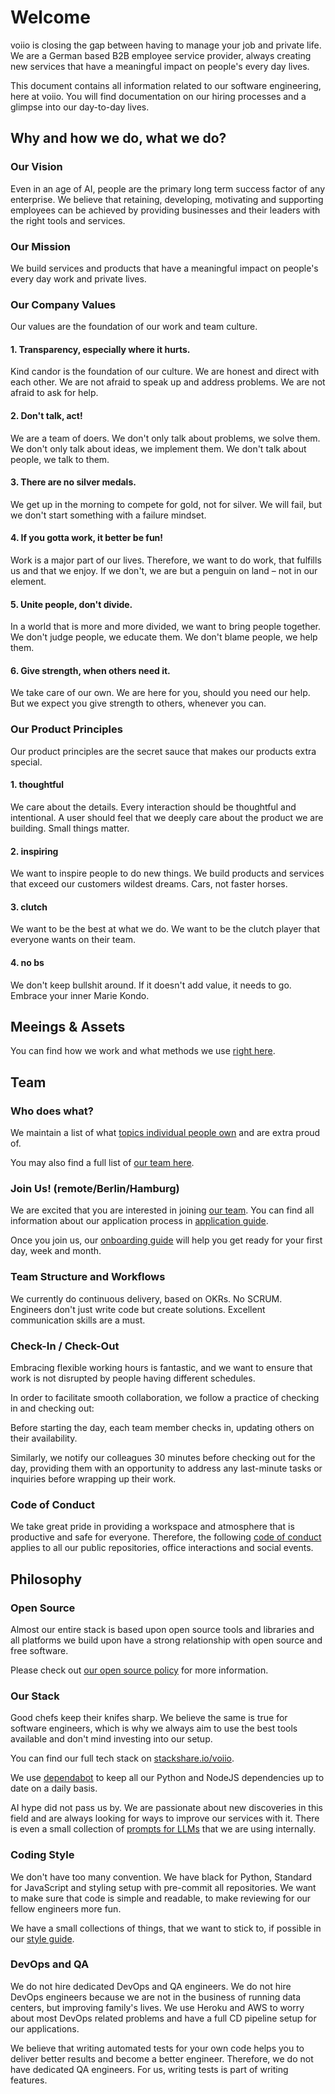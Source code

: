 # Welcome

voiio is closing the gap between having to manage your job and private life.
We are a German based B2B employee service provider, always creating new
services that have a meaningful impact on people's every day lives.

This document contains all information related to our software engineering,
here at voiio. You will find documentation on our hiring processes and
a glimpse into our day-to-day lives.

## Why and how we do, what we do?

### Our Vision

Even in an age of AI, people are the primary long term success factor of any enterprise.
We believe that retaining, developing, motivating and supporting employees can be achieved
by providing businesses and their leaders with the right tools and services.

### Our Mission

We build services and products that have a meaningful impact
on people's every day work and private lives.

### Our Company Values

Our values are the foundation of our work and team culture.

#### 1. Transparency, especially where it hurts.

Kind candor is the foundation of our culture. We are honest and direct with each other.
We are not afraid to speak up and address problems. We are not afraid to ask for help.

#### 2. Don't talk, act!

We are a team of doers. We don't only talk about problems, we solve them. We don't only talk about
ideas, we implement them. We don't talk about people, we talk to them.

#### 3. There are no silver medals.

We get up in the morning to compete for gold, not for silver.
We will fail, but we don't start something with a failure mindset.

#### 4. If you gotta work, it better be fun!

Work is a major part of our lives. Therefore, we want to do work,
that fulfills us and that we enjoy. If we don't, we are but a penguin on land –
not in our element.

#### 5. Unite people, don't divide.

In a world that is more and more divided, we want to bring people together.
We don't judge people, we educate them. We don't blame people, we help them.

#### 6. Give strength, when others need it.

We take care of our own. We are here for you, should you need our help.
But we expect you give strength to others, whenever you can.

### Our Product Principles

Our product principles are the secret sauce that makes our products extra special.

#### 1. thoughtful

We care about the details. Every interaction should be thoughtful and intentional.
A user should feel that we deeply care about the product we are building.
Small things matter.

#### 2. inspiring

We want to inspire people to do new things. We build products and services
that exceed our customers wildest dreams. Cars, not faster horses.

#### 3. clutch

We want to be the best at what we do.
We want to be the clutch player that everyone wants on their team.

#### 4. no bs

We don't keep bullshit around. If it doesn't add value, it needs to go.
Embrace your inner Marie Kondo.

## Meeings & Assets

You can find how we work and what methods we use [right here](product_development.md).

## Team

### Who does what?

We maintain a list of what [topics individual people own](ownership.md) and are extra proud of.

You may also find a full list of [our team here](https://github.com/orgs/voiio/people).

### Join Us! (remote/Berlin/Hamburg)

We are excited that you are interested in joining [our team](https://github.com/orgs/voiio/people).
You can find all information about our application process in [application guide](apply.md).

Once you join us, our [onboarding guide](onboarding.md) will help you
get ready for your first day, week and month.

### Team Structure and Workflows

We currently do continuous delivery, based on OKRs. No SCRUM. Engineers don't just write
code but create solutions. Excellent communication skills are a must.

### Check-In / Check-Out

Embracing flexible working hours is fantastic, and we want to ensure that work is not disrupted by people having different schedules.

In order to facilitate smooth collaboration, we follow a practice of checking in and checking out:

Before starting the day, each team member checks in, updating others on their availability.

Similarly, we notify our colleagues 30 minutes before checking out for the day, providing them with an opportunity to address any last-minute tasks or inquiries before wrapping up their work.

### Code of Conduct

We take great pride in providing a workspace and atmosphere that is productive and safe
for everyone. Therefore, the following [code of conduct](code_of_conduct.md) applies to
all our public repositories, office interactions and social events.

## Philosophy

<!--//

#### CTO's mission statement

```
I wanna be the very best
Like no one ever was
To merge them is my real test
To deploy them is my cause
I will travel across the land
Searching far and wide
Teach contributors to understand
The power that's inside
Pull-Requests! Gotta merge 'em all! (It's you and me)
I know it's my destiny
Pull-Requests! Oh you're my best friend
In a world we must defend
Pull-Requests! Gotta merge 'em all! (A heart so true)
Our courage will pull us through
You teach me and I'll teach you
Pull-Requests! Gotta merge 'em all (gotta merge'em all!)
Yeah!
Every challenge along the way
With courage I will face
I will battle every day
To claim my rightful place
Come with me
The time is right
There's no better team
Arm in arm we'll win the fight
It's always been our dream!
Pull-Requests! Gotta merge 'em all! (It's you and me)
I know it's my destiny
Pull-Requests! Oh you're my best friend
In a world we must defend
Pull-Requests! Gotta merge 'em all! (A heart so true)
Our courage will pull us through
You teach me and I'll teach you
Pull-Requests! Gotta merge'em all (gotta merge 'em all!)
Gotta merge'em all!
Gotta merge'em all!
Gotta merge'em all!
Yeah!
Pull-Requests! Gotta merge 'em all! (It's you and me)
I know it's my destiny
Pull-Requests! Oh you're my best friend
In a world we must defend
Pull-Requests! Gotta merge 'em all! (A heart so true)
Our courage will pull us through
You teach me and I'll teach you
Pull-Requests! Gotta merge'em all (gotta merge 'em all, Pull-Requests!)
```

//-->

### Open Source

Almost our entire stack is based upon open source tools and libraries and all platforms
we build upon have a strong relationship with open source and free software.

Please check out [our open source policy](open_source.md) for more information.

### Our Stack

Good chefs keep their knifes sharp. We believe the same is true for software engineers,
which is why we always aim to use the best tools available and don't mind investing into
our setup.

You can find our full tech stack on [stackshare.io/voiio](https://stackshare.io/voiio).

We use [dependabot](https://dependabot.com/) to keep all our Python and NodeJS
dependencies up to date on a daily basis.

AI hype did not pass us by. We are passionate about new discoveries in this field and
are always looking for ways to improve our services with it.
There is even a small collection of [prompts for LLMs](prompts.md)
that we are using internally.

### Coding Style

We don't have too many convention. We have black for Python, Standard for JavaScript and
styling setup with pre-commit all repositories. We want to make sure that code is
simple and readable, to make reviewing for our fellow engineers more fun.

We have a small collections of things, that we want to stick to, if possible in our
[style guide](https://github.com/voiio/voiio.github.io/blob/main/styleguide/scss.md).

### DevOps and QA

We do not hire dedicated DevOps and QA engineers. We do not hire DevOps engineers
because we are not in the business of running data centers, but improving family's lives.
We use Heroku and AWS to worry about most DevOps related problems and have a full CD
pipeline setup for our applications.

We believe that writing automated tests for your own code helps you to deliver better
results and become a better engineer. Therefore, we do not have dedicated QA engineers.
For us, writing tests is part of writing features.
